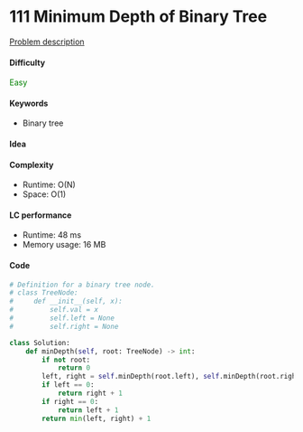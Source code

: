 111 Minimum Depth of Binary Tree   
=======================
[Problem description](https://leetcode.com/problems/minimum-depth-of-binary-tree/)

#### Difficulty
<span style="color:green">Easy</span>

#### Keywords
- Binary tree

#### Idea

#### Complexity
- Runtime: O(N)
- Space: O(1)
  
#### LC performance
- Runtime: 48 ms
- Memory usage: 16 MB

#### Code
```python
# Definition for a binary tree node.
# class TreeNode:
#     def __init__(self, x):
#         self.val = x
#         self.left = None
#         self.right = None

class Solution:
    def minDepth(self, root: TreeNode) -> int:
        if not root:
            return 0
        left, right = self.minDepth(root.left), self.minDepth(root.right)
        if left == 0:
            return right + 1
        if right == 0:
            return left + 1
        return min(left, right) + 1
```